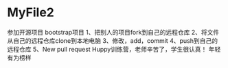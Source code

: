 # MyFile2
参加开源项目
	bootstrap项目
	1、把别人的项目fork到自己的远程仓库
	2、将文件从自己的远程仓库clone到本地电脑
	3、修改，add，commit
	4、push到自己的远程仓库
	5、New pull request
Huppy训练营，老师辛苦了，学生很认真！
年轻有为榜样